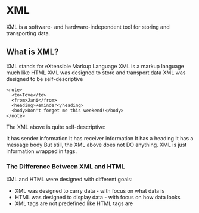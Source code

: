 # XML
XML is a software- and hardware-independent tool for storing and transporting data.

## What is XML?
XML stands for eXtensible Markup Language
XML is a markup language much like HTML
XML was designed to store and transport data
XML was designed to be self-descriptive

    <note>
      <to>Tove</to>
      <from>Jani</from>
      <heading>Reminder</heading>
      <body>Don't forget me this weekend!</body>
    </note>

The XML above is quite self-descriptive:

It has sender information
It has receiver information
It has a heading
It has a message body
But still, the XML above does not DO anything. XML is just information wrapped in tags.

### The Difference Between XML and HTML

XML and HTML were designed with different goals:

- XML was designed to carry data - with focus on what data is
- HTML was designed to display data - with focus on how data looks
- XML tags are not predefined like HTML tags are